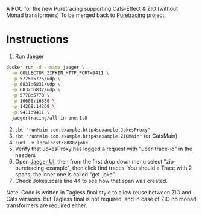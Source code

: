 A POC for the new Puretracing supporting Cats-Effect & ZIO (without Monad transformers)
To be merged back to [Puretracing](https://github.com/tabdulradi/puretracing) project.

# Instructions

1. Run Jaeger 
```bash
docker run -d --name jaeger \
  -e COLLECTOR_ZIPKIN_HTTP_PORT=9411 \
  -p 5775:5775/udp \
  -p 6831:6831/udp \
  -p 6832:6832/udp \
  -p 5778:5778 \
  -p 16686:16686 \
  -p 14268:14268 \
  -p 9411:9411 \
  jaegertracing/all-in-one:1.8
```  

2. `sbt "runMain com.example.http4sexample.JokesProxy"`
3. `sbt "runMain com.example.http4sexample.ZIOMain"` (or CatsMain)
4.  `curl -v localhost:8080/joke`
5. Verify that JokesProxy has logged a request with "uber-trace-id" in the headers
6. Open [Jaeger UI](localhost:16686/), then from the first drop down menu select "zio-puretracing-example", then click find traces. You should a Trace with 2 spans, the inner one is called "get-joke".
7. Check Jokes.scala line 44 to see how that span was created.

Note: Code is written in Tagless final style to allow reuse between ZIO and Cats versions. But Tagless final is not required, and in case of ZIO no monad transformers are required either.